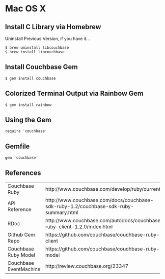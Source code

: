 # Mac OS X

## Install C Library via Homebrew

Uninstall Previous Version, if you have it...

    $ brew uninstall libcouchbase
    $ brew install libcouchbase

## Install Couchbase Gem

    $ gem install couchbase

## Colorized Terminal Output via Rainbow Gem

    $ gem install rainbow

## Using the Gem

    require 'couchbase'

## Gemfile

    gem 'couchbase'

## References

<table>
<tr><td>Couchbase Ruby</td>         <td>http://www.couchbase.com/develop/ruby/current</td></tr>
<tr><td>API Reference</td>          <td>http://www.couchbase.com/docs/couchbase-sdk-ruby-1.2/couchbase-sdk-ruby-summary.html</td></tr>
<tr><td>RDoc</td>                   <td>http://www.couchbase.com/autodocs/couchbase-ruby-client-1.2.0/index.html</td></tr>
<tr><td>Github Gem Repo</td>        <td>https://github.com/couchbase/couchbase-ruby-client</td></tr>
<tr><td>Couchbase Ruby Model</td>   <td>https://github.com/couchbase/couchbase-ruby-model</td></tr>
<tr><td>Couchbase EventMachine</td> <td>http://review.couchbase.org/23347</td></tr>
</table>
